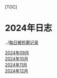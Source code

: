[TOC] 
 
# 2024年日志 

../[每日被折磨记录](../每日被折磨记录.md) <br> 

[2024年09月](09/2024.09.md) <br> 
[2024年10月](10/2024.10.md) <br> 
[2024年11月](11/2024.11.md) <br> 
[2024年12月](12/2024.12.md) <br> 
<!-- [2024年12月](12/2024.12.md) <br>  --> 
